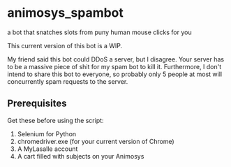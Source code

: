 # animosys_spambot
a bot that snatches slots from puny human mouse clicks for you

This current version of this bot is a WIP.

My friend said this bot could DDoS a server, but I disagree. Your server has to be a massive piece of shit for my spam bot to kill it. Furthermore, I don't intend to share this bot to everyone, so probably only 5 people at most will concurrently spam requests to the server.

## Prerequisites
Get these before using the script:

1. Selenium for Python
2. chromedriver.exe (for your current version of Chrome)
3. A MyLasalle account
4. A cart filled with subjects on your Animosys
